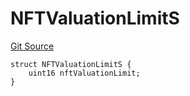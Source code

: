 # NFTValuationLimitS
[Git Source](https://github.com/thrackle-io/aquifi-rules-v1/blob/9a96151c4e4157dea6fb1f2313711b4be2ae0f47/src/client/token/handler/diamond/RuleStorage.sol)


```solidity
struct NFTValuationLimitS {
    uint16 nftValuationLimit;
}
```


